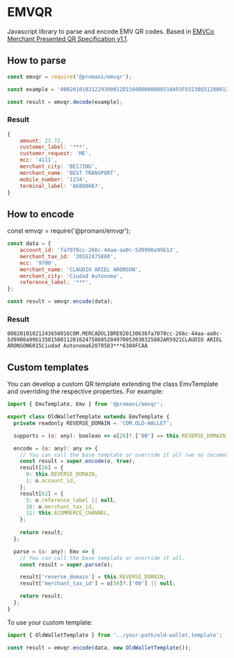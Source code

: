 # EMVQR
Javascript library to parse and encode EMV QR codes. Based in [EMVCo Merchant Presented QR Specification v1.1](https://www.emvco.com/terms-of-use/?u=/wp-content/uploads/documents/EMVCo-Merchant-Presented-QR-Specification-v1.1.pdf).

## How to parse
```javascript
const emvqr = require('@promani/emvqr');

const example = '00020101021229300012D156000000000510A93FO3230Q31280012D15600000001030812345678520441115802CN5914BEST TRANSPORT6007BEIJING64200002ZH0104最佳运输0202北京540523.7253031565502016233030412340603***0708A60086670902ME91320016A0112233449988770708123456786304A13A';

const result = emvqr.decode(example);
```

### Result
```javascript
{
    amount: 23.72,
    customer_label: '***',
    customer_request: 'ME',
    mcc: '4111',
    merchant_city: 'BEIJING',
    merchant_name: 'BEST TRANSPORT',
    mobile_number: '1234',
    terminal_label: 'A6008667',
}
```

## How to encode
const emvqr = require('@promani/emvqr');

```javascript
const data = {
    account_id: 'fa7070cc-266c-44aa-aa0c-5d9900a99b13',
    merchant_tax_id: '20162475860',
    mcc: '9700',
    merchant_name: 'CLAUDIO ARIEL ARONSON',
    merchant_city: 'Ciudad Autonoma',
    reference_label: '***',
};

const result = emvqr.encode(data);
```

### Result
```
00020101021243650016COM.MERCADOLIBRE020130636fa7070cc-266c-44aa-aa0c-5d9900a99b1350150011201624758605204970053030325802AR5921CLAUDIO ARIEL ARONSON6015Ciudad Autonoma62070503***6304FCAA
```

## Custom templates
You can develop a custom QR template extending the class EmvTemplate and overriding the respective properties.
For example:

```javascript
import { EmvTemplate, Emv } from '@promani/emvqr';

export class OldWalletTemplate extends EmvTemplate {
  private readonly REVERSE_DOMAIN = 'COM.OLD-WALLET';

  supports = (o: any): boolean => o[26]?.['00'] == this.REVERSE_DOMAIN;

  encode = (o: any): any => {
    // You can call the base template or override it all (we no recomend that).
    const result = super.encode(o, true);
    result[26] = {
      0: this.REVERSE_DOMAIN,
      1: o.account_id,
    };
    result[62] = {
      5: o.reference_label || null,
      10: o.merchant_tax_id,
      11: this.ECOMMERCE_CHANNEL,
    };
    
    return result;
  };

  parse = (o: any): Emv => {
    // You can call the base template or override it all.
    const result = super.parse(o);

    result['reverse_domain'] = this.REVERSE_DOMAIN;
    result['merchant_tax_id'] = o[50]?.['00'] || null;

    return result;
  };
}
```

To use your custom template:
```javascript
import { OldWalletTemplate } from '../your-path/old-wallet.template';

const result = emvqr.encode(data, new OldWalletTemplate());
```
